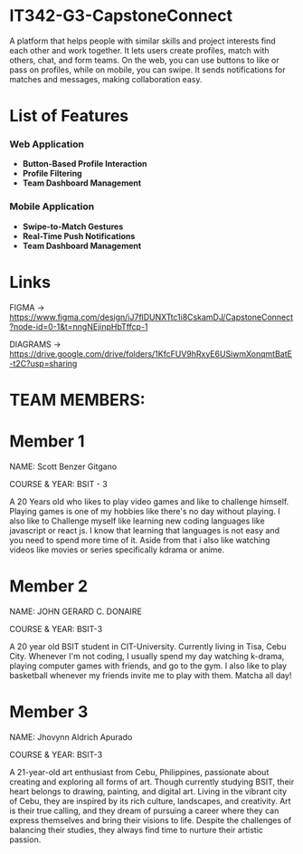 # IT342-G3-CapstoneConnect
A platform that helps people with similar skills and project interests find each other and work together. It lets users create profiles, match with others, chat, and form teams. On the web, you can use buttons to like or pass on profiles, while on mobile, you can swipe. It sends notifications for matches and messages, making collaboration easy.

# List of Features

### Web Application
- **Button-Based Profile Interaction**
- **Profile Filtering**
- **Team Dashboard Management**

### Mobile Application
- **Swipe-to-Match Gestures**
- **Real-Time Push Notifications**
- **Team Dashboard Management**

# Links
FIGMA 
-> https://www.figma.com/design/iJ7flDUNXTtc1i8CskamDJ/CapstoneConnect?node-id=0-1&t=nngNEjinpHbTffcp-1

DIAGRAMS 
-> https://drive.google.com/drive/folders/1KfcFUV9hRxyE6USiwmXonqmtBatE-t2C?usp=sharing


# TEAM MEMBERS:


# Member 1
NAME: Scott Benzer Gitgano

COURSE & YEAR: BSIT - 3

A 20 Years old who likes to play video games and like to challenge himself. Playing games is one of my hobbies like there's no day without playing. I also like to 
Challenge myself like learning new coding languages like javascript or react js. I know that learning that languages is not easy and you need to spend more time of it. Aside from that i also like watching videos like movies or series specifically kdrama or anime.

# Member 2

NAME: JOHN GERARD C. DONAIRE

COURSE & YEAR: BSIT-3

A 20 year old BSIT student in CIT-University. Currently living in Tisa, Cebu City. Whenever I'm not coding, I usually spend my day watching k-drama, playing computer games with friends, and go to the gym. I also like to play basketball whenever my friends invite me to play with them. Matcha all day!

# Member 3

NAME: Jhovynn Aldrich Apurado

COURSE & YEAR: BSIT-3

A 21-year-old art enthusiast from Cebu, Philippines, passionate about creating and exploring all forms of art. Though currently studying BSIT, their heart belongs to drawing, painting, and digital art. Living in the vibrant city of Cebu, they are inspired by its rich culture, landscapes, and creativity. Art is their true calling, and they dream of pursuing a career where they can express themselves and bring their visions to life. Despite the challenges of balancing their studies, they always find time to nurture their artistic passion.
